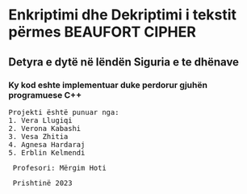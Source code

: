 # Enkriptimi dhe Dekriptimi i tekstit përmes BEAUFORT CIPHER
## Detyra e dytë në lëndën Siguria e te dhënave
### Ky kod eshte implementuar duke perdorur gjuhën programuese C++

<pre>Projekti është punuar nga:
1. Vera Llugiqi
2. Verona Kabashi
3. Vesa Zhitia
4. Agnesa Hardaraj
5. Erblin Kelmendi
</pre>
<pre> Profesori: Mërgim Hoti </pre>

<pre> Prishtinë 2023</pre>

